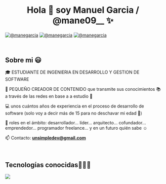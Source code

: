 <h1 align="center">Hola 👋  soy Manuel Garcia / @mane09__ ✨ </h1> 

<p align="left">
<a href="www.tiktok.com/@mane09__" target="blank"><img align="center" src="https://img.shields.io/badge/TikTok-000000?style=for-the-badge&logo=tiktok&logoColor=white" alt="@manegarcia" /></a>
<a href="https://www.facebook.com/profile.php?id=100052052656040" target="blank"><img align="center" src="https://img.shields.io/badge/Facebook-1877F2?style=for-the-badge&logo=facebook&logoColor=white" alt="@manegarcia"  /></a>
<a href = "kadashuhia@gmail.com" target="blank"><img align="center" src="https://img.shields.io/badge/Gmail-D14836?style=for-the-badge&logo=gmail&logoColor=white" alt="@manegarcia"  /></a>
  </p>
<br>
<h2>Sobre mi 😃</h2>
<!--Intro start-->

<p align="left">
🎓 ESTUDIANTE DE INGENIERIA EN DESARROLLO Y GESTION DE SOFTWARE

🎥 PEQUEÑO CREADOR DE CONTENIDO que transmite sus conocimientos 📚 a través de las redes en base a a estudio 👻

💻 unos cuántos años de experiencia en el proceso de desarrollo de software (solo voy a decir más de 15 para no deschavar mi edad 🙈)

📝 roles en el ámbito: desarrollador... líder... arquitecto... cofundador... emprendedor... programador freelance... y en un futuro quién sabe ☺️

📫 Contacto: **unsimpledev@gmail.com**
<!--Intro end-->
  </p>
<br>

<h2 >Tecnologías conocidas👨🏻‍💻</h2>
<!--tech stack icons-->
<p align="left">
  <a href="https://skillicons.dev">
    <img src="https://skillicons.dev/icons?i=androidstudio,c,cs,cpp,java,php,dart,flutter,py,dotnet,css,html,js,nodejs,mysql,sqlite,firebase,gtk,git,github,docker,materialui,postman,eclipse,vscode,bash,linux,ai,ps&perline=12" />
  </a>
</p>
<br>
